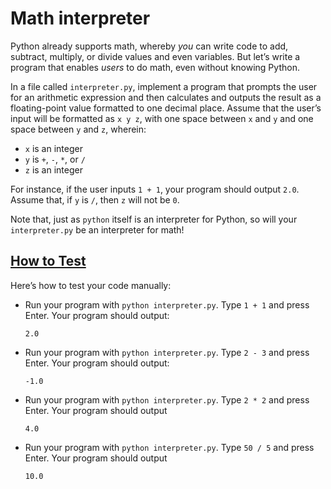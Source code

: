 # Math interpreter
Python already supports math, whereby _you_ can write code to add, subtract, multiply, or divide values and even variables. But let’s write a program that enables _users_ to do math, even without knowing Python.

In a file called `interpreter.py`, implement a program that prompts the user for an arithmetic expression and then calculates and outputs the result as a floating-point value formatted to one decimal place. Assume that the user’s input will be formatted as `x y z`, with one space between `x` and `y` and one space between `y` and `z`, wherein:

- `x` is an integer
- `y` is `+`, `-`, `*`, or `/`
- `z` is an integer

For instance, if the user inputs `1 + 1`, your program should output `2.0`. Assume that, if `y` is `/`, then `z` will not be `0`.

Note that, just as `python` itself is an interpreter for Python, so will your `interpreter.py` be an interpreter for math!


## [How to Test](https://cs50.harvard.edu/python/psets/1/interpreter/#how-to-test)

Here’s how to test your code manually:

- Run your program with `python interpreter.py`. Type `1 + 1` and press Enter. Your program should output:
    
    ```
    2.0 
    ```
    
- Run your program with `python interpreter.py`. Type `2 - 3` and press Enter. Your program should output:
    
    ```
    -1.0
    ```
    
- Run your program with `python interpreter.py`. Type `2 * 2` and press Enter. Your program should output
    
    ```
    4.0
    ```
    
- Run your program with `python interpreter.py`. Type `50 / 5` and press Enter. Your program should output
    
    ```
    10.0
    ```

